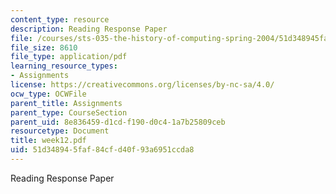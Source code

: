 ```yaml
---
content_type: resource
description: Reading Response Paper
file: /courses/sts-035-the-history-of-computing-spring-2004/51d348945faf84cfd40f93a6951ccda8_week12.pdf
file_size: 8610
file_type: application/pdf
learning_resource_types:
- Assignments
license: https://creativecommons.org/licenses/by-nc-sa/4.0/
ocw_type: OCWFile
parent_title: Assignments
parent_type: CourseSection
parent_uid: 8e836459-d1cd-f190-d0c4-1a7b25809ceb
resourcetype: Document
title: week12.pdf
uid: 51d34894-5faf-84cf-d40f-93a6951ccda8
---
```

Reading Response Paper